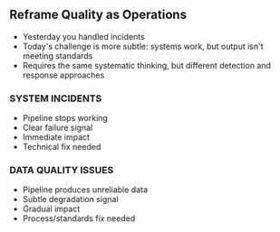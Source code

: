 ## Reframe Quality as Operations

- Yesterday you handled incidents
- Today's challenge is more subtle: systems work, but output isn't meeting standards
- Requires the same systematic thinking, but different detection and response approaches

### SYSTEM INCIDENTS

- Pipeline stops working
- Clear failure signal
- Immediate impact
- Technical fix needed

### DATA QUALITY ISSUES

- Pipeline produces unreliable data
- Subtle degradation signal
- Gradual impact
- Process/standards fix needed
